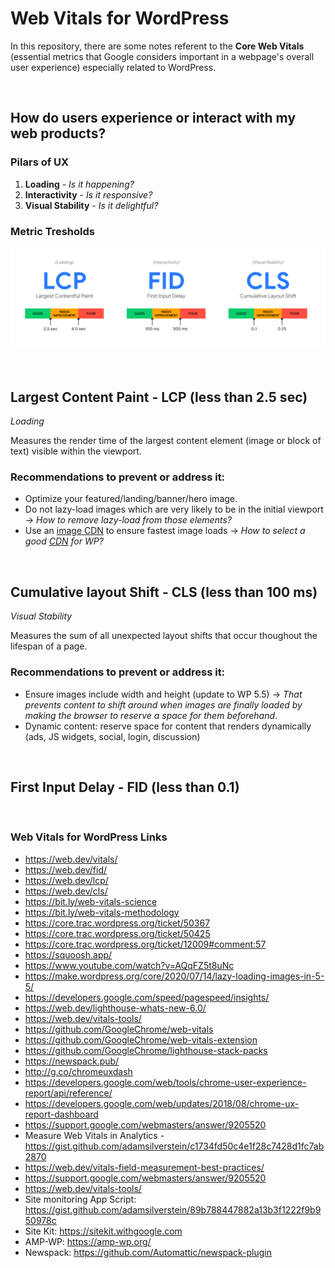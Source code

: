 # Web Vitals for WordPress

In this repository, there are some notes referent to the **Core Web Vitals** (essential metrics that Google considers important in a webpage's overall user experience) especially related to WordPress.

<br />

## How do users experience or interact with my web products?

### Pilars of UX

1. **Loading** - *Is it happening?*
2. **Interactivity** - *Is it responsive?*
3. **Visual Stability** - *Is it delightful?*

### Metric Tresholds

![Metric Tresholds Image](https://github.com/MarianaSouza/web-vitals-wordpress/blob/main/metric-thresholds.png)

<br />

## Largest Content Paint - LCP (less than 2.5 sec)
*Loading*

Measures the render time of the largest content element (image or block of text) visible within the viewport.

### Recommendations to prevent or address it:

* Optimize your featured/landing/banner/hero image.
* Do not lazy-load images which are very likely to be in the initial viewport -> *How to remove lazy-load from those elements?*
* Use an [image CDN](https://imagekit.io/blog/what-is-image-cdn-guide/) to ensure fastest image loads -> *How to select a good [CDN](https://kinsta.com/blog/wordpress-cdn/#:~:text=CDN%20is%20short%20for%20content,%2C%20JavaScript%2C%20and%20video%20streams.) for WP?*

<br />

## Cumulative layout Shift - CLS (less than 100 ms)
*Visual Stability*

Measures the sum of all unexpected layout shifts that occur thoughout the lifespan of a page.

### Recommendations to prevent or address it:

* Ensure images include width and height (update to WP 5.5) -> *That prevents content to shift around when images are finally loaded by making the browser to reserve a space for them beforehand*.
* Dynamic content: reserve space for content that renders dynamically (ads, JS widgets, social, login, discussion)

<br />

## First Input Delay - FID (less than 0.1)

<br />

### Web Vitals for WordPress Links

* https://web.dev/vitals/
* https://web.dev/fid/
* https://web.dev/lcp/ 
* https://web.dev/cls/
* https://bit.ly/web-vitals-science
* https://bit.ly/web-vitals-methodology 
* https://core.trac.wordpress.org/ticket/50367 
* https://core.trac.wordpress.org/ticket/50425
* https://core.trac.wordpress.org/ticket/12009#comment:57
* https://squoosh.app/ 
* https://www.youtube.com/watch?v=AQqFZ5t8uNc 
* https://make.wordpress.org/core/2020/07/14/lazy-loading-images-in-5-5/ 
* https://developers.google.com/speed/pagespeed/insights/
* https://web.dev/lighthouse-whats-new-6.0/
* https://web.dev/vitals-tools/
* https://github.com/GoogleChrome/web-vitals
* https://github.com/GoogleChrome/web-vitals-extension
* https://github.com/GoogleChrome/lighthouse-stack-packs
* https://newspack.pub/
* http://g.co/chromeuxdash
* https://developers.google.com/web/tools/chrome-user-experience-report/api/reference/
* https://developers.google.com/web/updates/2018/08/chrome-ux-report-dashboard 
* https://support.google.com/webmasters/answer/9205520
* Measure Web Vitals in Analytics - https://gist.github.com/adamsilverstein/c1734fd50c4e1f28c7428d1fc7ab2870 
* https://web.dev/vitals-field-measurement-best-practices/ 
* https://support.google.com/webmasters/answer/9205520
* https://web.dev/vitals-tools/
* Site monitoring App Script: https://gist.github.com/adamsilverstein/89b788447882a13b3f1222f9b950978c 
* Site Kit: https://sitekit.withgoogle.com 
* AMP-WP: https://amp-wp.org/ 
* Newspack: https://github.com/Automattic/newspack-plugin 
